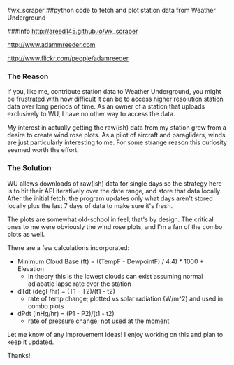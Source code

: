 #wx_scraper
##python code to fetch and plot station data from Weather Underground

###Info
http://areed145.github.io/wx_scraper

http://www.adammreeder.com

http://www.flickr.com/people/adamreeder

### The Reason
If you, like me, contribute station data to Weather Underground, you might be frustrated with how difficult it can be to access higher resolution station data over long periods of time. As an owner of a station that uploads exclusively to WU, I have no other way to access the data.

My interest in actually getting the raw(ish) data from my station grew from a desire to create wind rose plots. As a pilot of aircraft and paragliders, winds are just particularly interesting to me. For some strange reason this curiosity seemed worth the effort.

### The Solution
WU allows downloads of raw(ish) data for single days so the strategy here is to hit their API iteratively over the date range, and store that data locally. After the initial fetch, the program updates only what days aren't stored locally plus the last 7 days of data to make sure it's fresh.

The plots are somewhat old-school in feel, that's by design. The critical ones to me were obviously the wind rose plots, and I'm a fan of the combo plots as well.

There are a few calculations incorporated:
 - Minimum Cloud Base (ft) = ((TempF - DewpointF) / 4.4) * 1000 + Elevation
    - in theory this is the lowest clouds can exist assuming normal adiabatic lapse rate over the station
 - dTdt (degF/hr) = (T1 - T2)/(t1 - t2)
    - rate of temp change; plotted vs solar radiation (W/m^2) and used in combo plots
 - dPdt (inHg/hr) = (P1 - P2)/(t1 - t2)
    - rate of pressure change; not used at the moment

Let me know of any improvement ideas! I enjoy working on this and plan to keep it updated.

Thanks!
